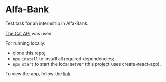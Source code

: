 # Alfa-Bank
Test task for an internship in Alfa-Bank.

[The Cat API](https://thecatapi.com/) was used.

For running locally:

- clone this repo;
- `npm install` to install all required dependencies;
- `npm start` to start the local server (this project uses create-react-app).

To view the app, follow the [link](https://andreisorvanov.github.io/Alfa-Bank/).
